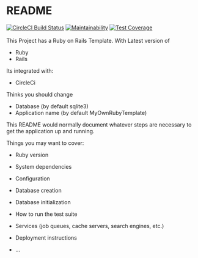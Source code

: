 # README
[![CircleCI Build Status](https://circleci.com/gh/RomanMaluf/My-own-Ruby-Template.svg?style=shield)](https://circleci.com/gh/RomanMaluf/My-own-Ruby-Template)
[![Maintainability](https://api.codeclimate.com/v1/badges/bda567afc859dd542524/maintainability)](https://codeclimate.com/github/RomanMaluf/My-own-Ruby-Template/maintainability)
[![Test Coverage](https://api.codeclimate.com/v1/badges/bda567afc859dd542524/test_coverage)](https://codeclimate.com/github/RomanMaluf/My-own-Ruby-Template/test_coverage)
<br>
<br>
This Project has a Ruby on Rails Template. With Latest version of
* Ruby
* Rails

Its integrated with:
* CircleCi

Thinks you should change
* Database (by default sqlite3)
* Application name (by default MyOwnRubyTemplate)

This README would normally document whatever steps are necessary to get the
application up and running.

Things you may want to cover:

* Ruby version

* System dependencies

* Configuration

* Database creation

* Database initialization

* How to run the test suite

* Services (job queues, cache servers, search engines, etc.)

* Deployment instructions

* ...
